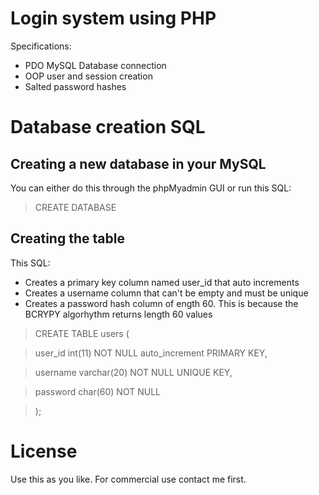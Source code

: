 # Login system using PHP
Specifications:

* PDO MySQL Database connection
* OOP user and session creation
* Salted password hashes
 
# Database creation SQL

## Creating a new database in your MySQL

You can either do this through the phpMyadmin GUI or run this SQL:

>CREATE DATABASE

## Creating the table

This SQL:

- Creates a primary key column named user_id that auto increments
- Creates a username column that can't be empty and must be unique
- Creates a password hash column of ength 60. This is because the BCRYPY algorhythm returns length 60 values

>CREATE TABLE users (

>user_id int(11) NOT NULL auto_increment PRIMARY KEY,

>username varchar(20) NOT NULL UNIQUE KEY,

>password char(60) NOT NULL

>);

# License
Use this as you like. For commercial use contact me first.